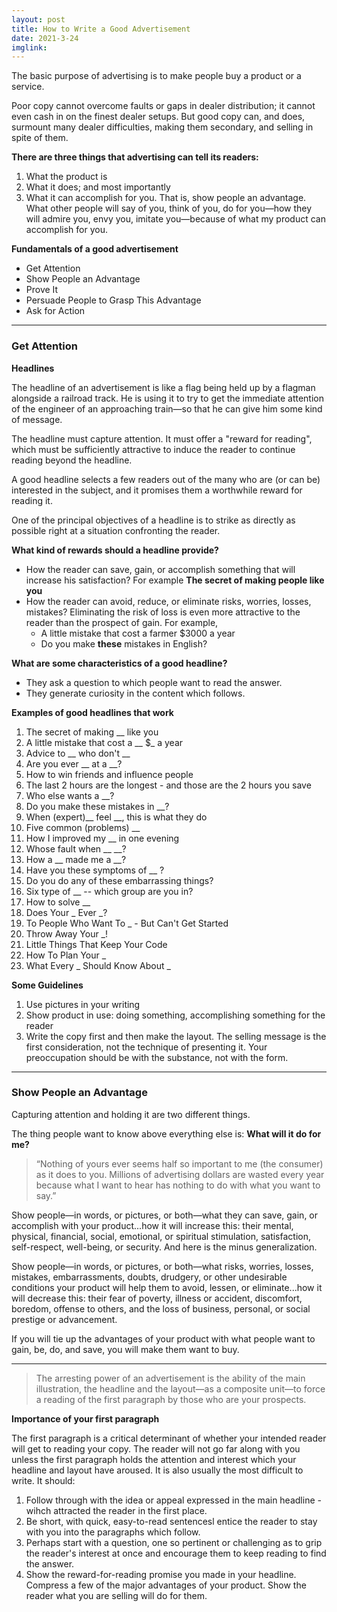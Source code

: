 ```yaml
---
layout: post
title: How to Write a Good Advertisement
date: 2021-3-24
imglink: 
---
```


The basic purpose of advertising is to make people buy a product or a service.

Poor copy cannot overcome faults or gaps in dealer distribution; it cannot even cash in on the finest dealer setups. But good copy can, and does, surmount many dealer difficulties, making them secondary, and selling in spite of them.

**There are three things that advertising can tell its readers:** 

1. What the product is
2. What it does; and most importantly
3. What it can accomplish for you. That is, show people an advantage. What other people will say of you, think of you, do for you—how they will admire you, envy you, imitate you—because of what my product can accomplish for you.


**Fundamentals of a good advertisement**

- Get Attention
- Show People an Advantage
- Prove It
- Persuade People to Grasp This Advantage
- Ask for Action

------
### Get Attention

**Headlines**

The headline of an advertisement is like a flag being held up by a flagman alongside a railroad track. He is using it to try to get the immediate attention of the engineer of an approaching train—so that he can give him some kind of message.

The headline must capture attention. It must offer a "reward for reading", which must be sufficiently attractive to induce the reader to continue reading beyond the headline.

A good headline selects a few readers out of the many who are (or can be) interested in the subject, and it promises them a worthwhile reward for reading it.

One of the principal objectives of a headline is to strike as directly as possible right at a situation confronting the reader.

**What kind of rewards should a headline provide?** 

- How the reader can save, gain, or accomplish something that will increase his satisfaction? For example **The secret of making people like you**
- How the reader can avoid, reduce, or eliminate risks, worries, losses, mistakes? Eliminating the risk of loss is even more attractive to the reader than the prospect of gain. For example,
  - A little mistake that cost a farmer $3000 a year
  - Do you make **these** mistakes in English?

**What are some characteristics of a good headline?**

- They ask a question to which people want to read the answer. 
- They generate curiosity in the content which follows. 

**Examples of good headlines that work**

1. The secret of making __ like you
2. A little mistake that cost a __ $_ a year
3. Advice to __ who don't __ 
5. Are you ever __ at a __?
7. How to win friends and influence people
8. The last 2 hours are the longest - and those are the 2 hours you save
9. Who else wants a __?
10. Do you make these mistakes in __?
15. When (expert)__ feel __, this is what they do
16. Five common (problems) __
17. How I improved my __ in one evening
19. Whose fault when __ __?
20. How a __ made me a __?
21. Have you these symptoms of __ ?
22. Do you do any of these embarrassing things?
23. Six type of __ -- which group are you in?
24. How to solve __
25. Does Your _ Ever _?
26. To People Who Want To _ - But Can't Get Started
27. Throw Away Your _!
28. Little Things That Keep Your Code
29. How To Plan Your _ 
30. What Every _ Should Know About _

**Some Guidelines**

1. Use pictures in your writing
2. Show product in use: doing something, accomplishing something for the reader
3. Write the copy first and then make the layout. The selling message is the first consideration, not the technique of presenting it. Your preoccupation should be with the substance, not with the form.

------

### Show People an Advantage

Capturing attention and holding it are two different things.

The thing people want to know above everything else is: **What will it do for me?**

> “Nothing of yours ever seems half so important to me (the consumer) as it does to you. Millions of advertising dollars are wasted every year because what I want to hear has nothing to do with what you want to say.”

Show people—in words, or pictures, or both—what they can save, gain, or accomplish with your product...how it will increase this: their mental, physical, financial, social, emotional, or spiritual stimulation, satisfaction, self-respect, well-being, or security. And here is the minus generalization.

Show people—in words, or pictures, or both—what risks, worries, losses, mistakes, embarrassments, doubts, drudgery, or other undesirable conditions your product will help them to avoid, lessen, or eliminate...how it will decrease this: their fear of poverty, illness or accident, discomfort, boredom, offense to others, and the loss of business, personal, or social prestige or advancement.

If you will tie up the advantages of your product with what people want to gain, be, do, and save, you will make them want to buy.

---

> The arresting power of an advertisement is the ability of the main illustration, the headline and the layout—as a composite unit—to force a reading of the first paragraph by those who are your prospects.

**Importance of your first paragraph**

The first paragraph is a critical determinant of whether your intended reader will get to reading your copy. The reader will not go far along with you unless the first paragraph holds the attention and interest which your headline and layout have aroused. It is also usually the most difficult to write. It should:

1. Follow through with the idea or appeal expressed in the main headline - wihch attracted the reader in the first place. 
2. Be short, with quick, easy-to-read sentencesl entice the reader to stay with you into the paragraphs which follow.
3. Perhaps start with a question, one so pertinent or challenging as to grip the reader's interest at once and encourage them to keep reading to find the answer. 
4. Show the reward-for-reading promise you made in your headline. Compress a few of the major advantages of your product. Show the reader what you are selling will do for them. 